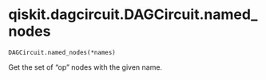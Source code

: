# qiskit.dagcircuit.DAGCircuit.named\_nodes

`DAGCircuit.named_nodes(*names)`

Get the set of “op” nodes with the given name.
